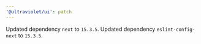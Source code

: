 ```yaml
---
'@ultraviolet/ui': patch
---
```


Updated dependency `next` to `15.3.5`.
Updated dependency `eslint-config-next` to `15.3.5`.
